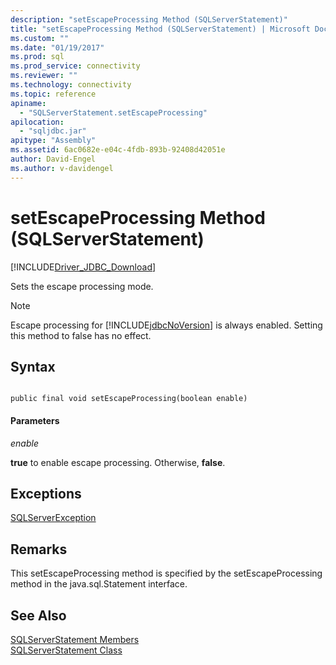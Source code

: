 ```yaml
---
description: "setEscapeProcessing Method (SQLServerStatement)"
title: "setEscapeProcessing Method (SQLServerStatement) | Microsoft Docs"
ms.custom: ""
ms.date: "01/19/2017"
ms.prod: sql
ms.prod_service: connectivity
ms.reviewer: ""
ms.technology: connectivity
ms.topic: reference
apiname: 
  - "SQLServerStatement.setEscapeProcessing"
apilocation: 
  - "sqljdbc.jar"
apitype: "Assembly"
ms.assetid: 6ac0682e-e04c-4fdb-893b-92408d42051e
author: David-Engel
ms.author: v-davidengel
---
```

# setEscapeProcessing Method (SQLServerStatement)
[!INCLUDE[Driver_JDBC_Download](../../../includes/driver_jdbc_download.md)]

  Sets the escape processing mode.  
  
> [!NOTE]  
>  Escape processing for [!INCLUDE[jdbcNoVersion](../../../includes/jdbcnoversion_md.md)] is always enabled. Setting this method to false has no effect.  
  
## Syntax  
  
```  
  
public final void setEscapeProcessing(boolean enable)  
```  
  
#### Parameters  
 *enable*  
  
 **true** to enable escape processing. Otherwise, **false**.  
  
## Exceptions  
 [SQLServerException](../../../connect/jdbc/reference/sqlserverexception-class.md)  
  
## Remarks  
 This setEscapeProcessing method is specified by the setEscapeProcessing method in the java.sql.Statement interface.  
  
## See Also  
 [SQLServerStatement Members](../../../connect/jdbc/reference/sqlserverstatement-members.md)   
 [SQLServerStatement Class](../../../connect/jdbc/reference/sqlserverstatement-class.md)  
  
  
